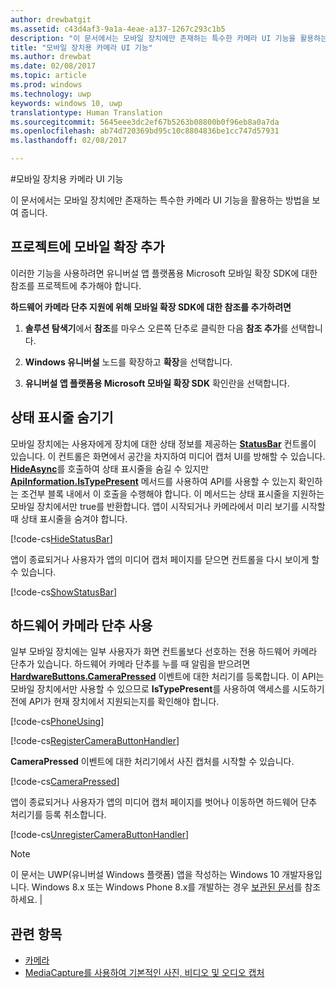 ```yaml
---
author: drewbatgit
ms.assetid: c43d4af3-9a1a-4eae-a137-1267c293c1b5
description: "이 문서에서는 모바일 장치에만 존재하는 특수한 카메라 UI 기능을 활용하는 방법을 보여 줍니다."
title: "모바일 장치용 카메라 UI 기능"
ms.author: drewbat
ms.date: 02/08/2017
ms.topic: article
ms.prod: windows
ms.technology: uwp
keywords: windows 10, uwp
translationtype: Human Translation
ms.sourcegitcommit: 5645eee3dc2ef67b5263b08800b0f96eb8a0a7da
ms.openlocfilehash: ab74d720369bd95c10c8804836be1cc747d57931
ms.lasthandoff: 02/08/2017

---
```


#<a name="camera-ui-features-for-mobile-devices"></a>모바일 장치용 카메라 UI 기능

이 문서에서는 모바일 장치에만 존재하는 특수한 카메라 UI 기능을 활용하는 방법을 보여 줍니다. 

## <a name="add-the-mobile-extension-to-your-project"></a>프로젝트에 모바일 확장 추가 

이러한 기능을 사용하려면 유니버설 앱 플랫폼용 Microsoft 모바일 확장 SDK에 대한 참조를 프로젝트에 추가해야 합니다.

**하드웨어 카메라 단추 지원에 위해 모바일 확장 SDK에 대한 참조를 추가하려면**

1.  **솔루션 탐색기**에서 **참조**를 마우스 오른쪽 단추로 클릭한 다음 **참조 추가**를 선택합니다.

2.  **Windows 유니버설** 노드를 확장하고 **확장**을 선택합니다.

3.  **유니버설 앱 플랫폼용 Microsoft 모바일 확장 SDK** 확인란을 선택합니다.

## <a name="hide-the-status-bar"></a>상태 표시줄 숨기기

모바일 장치에는 사용자에게 장치에 대한 상태 정보를 제공하는 [**StatusBar**](https://msdn.microsoft.com/library/windows/apps/dn633864) 컨트롤이 있습니다. 이 컨트롤은 화면에서 공간을 차지하여 미디어 캡처 UI를 방해할 수 있습니다. [**HideAsync**](https://msdn.microsoft.com/library/windows/apps/dn610339)를 호출하여 상태 표시줄을 숨길 수 있지만 [**ApiInformation.IsTypePresent**](https://msdn.microsoft.com/library/windows/apps/dn949016) 메서드를 사용하여 API를 사용할 수 있는지 확인하는 조건부 블록 내에서 이 호출을 수행해야 합니다. 이 메서드는 상태 표시줄을 지원하는 모바일 장치에서만 true를 반환합니다. 앱이 시작되거나 카메라에서 미리 보기를 시작할 때 상태 표시줄을 숨겨야 합니다.

[!code-cs[HideStatusBar](./code/BasicMediaCaptureWin10/cs/MainPage.xaml.cs#SnippetHideStatusBar)]

앱이 종료되거나 사용자가 앱의 미디어 캡처 페이지를 닫으면 컨트롤을 다시 보이게 할 수 있습니다.

[!code-cs[ShowStatusBar](./code/BasicMediaCaptureWin10/cs/MainPage.xaml.cs#SnippetShowStatusBar)]

## <a name="use-the-hardware-camera-button"></a>하드웨어 카메라 단추 사용

일부 모바일 장치에는 일부 사용자가 화면 컨트롤보다 선호하는 전용 하드웨어 카메라 단추가 있습니다. 하드웨어 카메라 단추를 누를 때 알림을 받으려면 [**HardwareButtons.CameraPressed**](https://msdn.microsoft.com/library/windows/apps/dn653805) 이벤트에 대한 처리기를 등록합니다. 이 API는 모바일 장치에서만 사용할 수 있으므로 **IsTypePresent**를 사용하여 액세스를 시도하기 전에 API가 현재 장치에서 지원되는지를 확인해야 합니다.

[!code-cs[PhoneUsing](./code/BasicMediaCaptureWin10/cs/MainPage.xaml.cs#SnippetPhoneUsing)]

[!code-cs[RegisterCameraButtonHandler](./code/BasicMediaCaptureWin10/cs/MainPage.xaml.cs#SnippetRegisterCameraButtonHandler)]

**CameraPressed** 이벤트에 대한 처리기에서 사진 캡처를 시작할 수 있습니다.

[!code-cs[CameraPressed](./code/BasicMediaCaptureWin10/cs/MainPage.xaml.cs#SnippetCameraPressed)]

앱이 종료되거나 사용자가 앱의 미디어 캡처 페이지를 벗어나 이동하면 하드웨어 단추 처리기를 등록 취소합니다.

[!code-cs[UnregisterCameraButtonHandler](./code/BasicMediaCaptureWin10/cs/MainPage.xaml.cs#SnippetUnregisterCameraButtonHandler)]

> [!NOTE]
> 이 문서는 UWP(유니버설 Windows 플랫폼) 앱을 작성하는 Windows 10 개발자용입니다. Windows 8.x 또는 Windows Phone 8.x를 개발하는 경우 [보관된 문서](http://go.microsoft.com/fwlink/p/?linkid=619132)를 참조하세요.                                                                                   |

## <a name="related-topics"></a>관련 항목

* [카메라](camera.md)
* [MediaCapture를 사용하여 기본적인 사진, 비디오 및 오디오 캡처](basic-photo-video-and-audio-capture-with-MediaCapture.md)






